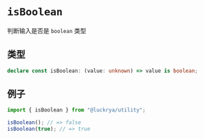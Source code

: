 # `isBoolean`

判断输入是否是 `boolean` 类型

## 类型

```ts
declare const isBoolean: (value: unknown) => value is boolean;
```

## 例子

```ts
import { isBoolean } from "@luckrya/utility";

isBoolean(); // => false
isBoolean(true); // => true
```
